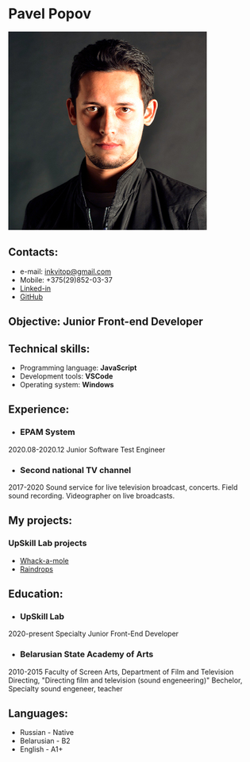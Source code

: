 # Pavel Popov #

![Profile photo](//raw.githubusercontent.com/inkvitop/test/cv-markdown/Pavel_photo2.jpg)

## Contacts: ##
- e-mail: inkvitop@gmail.com
- Mobile: +375(29)852-03-37
- [Linked-in](https://www.linkedin.com/in/pavelpopovs/)
- [GitHub](https://github.com/inkvitop)

## Objective: Junior Front-end Developer ##

## Technical skills: ##
- Programming language: **JavaScript**
- Development tools: **VSCode**
- Operating system: **Windows**

## Experience: ##
- ### EPAM System ###
2020.08-2020.12
Junior Software Test Engineer

- ### Second national TV channel ###
2017-2020
Sound service for live television broadcast, concerts. Field sound recording. Videographer on live broadcasts.

## My projects: ##
### UpSkill Lab projects ###
-  [Whack-a-mole](https://github.com/inkvitop/RS-projects/tree/Whack-a-mole)
-  [Raindrops](https://github.com/inkvitop/RS-projects/tree/Raindrops)

## Education: ##
- ### UpSkill Lab ### 
2020-present
Specialty Junior Front-End Developer

- ### Belarusian State Academy of Arts ### 
2010-2015
Faculty of Screen Arts, Department of Film and Television Directing, "Directing film and television (sound engeneering)" Bechelor, Specialty sound engeneer, teacher

## Languages: ##
- Russian - Native
- Belarusian - B2
- English - A1+
